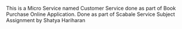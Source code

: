 This is a Micro Service named Customer Service done as part of Book Purchase Online Application.
Done as part of Scabale Service Subject Assignment by Shatya Hariharan
